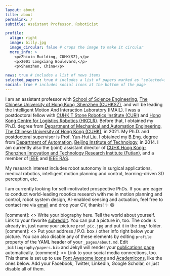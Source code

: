 ```yaml
---
layout: about
title: about
permalink: /
subtitle: Assistant Professor, Roboticist

profile:
  align: right
  image: billy.jpg
  image_circular: false # crops the image to make it circular
  more_info: >
    <p>Zhixin Building, CUHK(SZ),</p>
    <p>2001 Longxiang Boulevard,</p>
    <p>Shenzhen, China</p>

news: true # includes a list of news items
selected_papers: true # includes a list of papers marked as "selected={true}"
social: true # includes social icons at the bottom of the page
---
```


I am an assistant professor with [School of Science Engineering](https://sse.cuhk.edu.cn/en), [The Chinese University of Hong Kong, Shenzhen (CUHKSZ)](https://www.cuhk.edu.cn/en), and will be leading the Intelligent Motion And Interaction Laboratory (IMAIL). I was a postdoctoral fellow with [CUHK T Stone Robotics Institute (CURI)](https://www.cuhk.edu.hk/ri/) and [Hong Kong Centre for Logistics Robotics (HKCLR)](https://www.hkclr.hk/). Before that, I obtained my Ph.D. degree from [Department of Mechanical and Automation Engineering](https://www4.mae.cuhk.edu.hk/#), [The Chinese University of Hong Kong (CUHK)](https://www.cuhk.edu.hk/english/index.html), in 2021. My Ph.D. and postdoctoral supervisor is [Prof. Yun-Hui Liu](https://www4.mae.cuhk.edu.hk/peoples/liu-yun-hui/). I obtained my B.Eng. degree from [Department of Automation](https://english.bit.edu.cn/2023-10/25/c_933762.htm), [Beijing Institute of Technology](https://english.bit.edu.cn/), in 2014. I am currently also the (joint) assistant director of [CUHK Hong Kong-Shenzhen Innovation and Technology Research Institute (Futian)](https://cufitri.cn/), and a member of [IEEE](https://www.ieee.org/) and [IEEE RAS](https://www.ieee-ras.org/).

My research interest includes robot autonomy in surgical applications, medical robotics, intelligent motion planning and control, learning-driven 3D perception, etc.

I am currently looking for self-motivated prospective PhDs. If you are eager to conduct world-leading robotics research with me in motion planning and control, robot system design, AI-enabled sensing and actuation, feel free to contact me via [email](mailto:fxzhong@cuhk.edu.cn) and drop your CV, thanks! :sparkles: :smile:

[comment]: <> Write your biography here. Tell the world about yourself. Link to your favorite [subreddit](http://reddit.com). You can put a picture in, too. The code is already in, just name your picture `prof_pic.jpg` and put it in the `img/` folder.
[comment]: <>  Put your address / P.O. box / other info right below your picture. You can also disable any of these elements by editing `profile` property of the YAML header of your `_pages/about.md`. Edit `_bibliography/papers.bib` and Jekyll will render your [publications page](/al-folio/publications/) automatically.
[comment]: <>  Link to your social media connections, too. This theme is set up to use [Font Awesome icons](https://fontawesome.com/) and [Academicons](https://jpswalsh.github.io/academicons/), like the ones below. Add your Facebook, Twitter, LinkedIn, Google Scholar, or just disable all of them.
